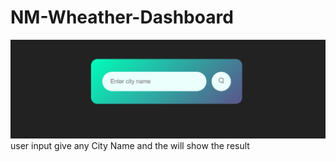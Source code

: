 # NM-Wheather-Dashboard
![image alt](https://github.com/sreeramamoorthi/NM-Wheather-Dashboard/blob/87b327a50b45866ac2e7ffb8650c49394b8adc91/Screenshot%202025-03-16%20210138.png)
user input give any City Name and the will show the result
